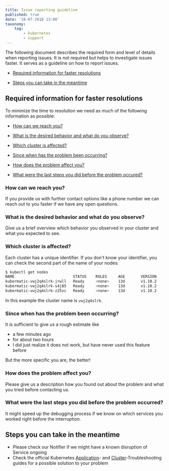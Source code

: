 ```yaml
---
title: Issue reporting guideline
published: true
date: '18-07-2018 13:00'
taxonomy:
    tag:
        - kubernetes
        - support
---
```


The following document describes the required form and level of details when reporting issues. It is not required but helps to investigate issues faster. It serves as a guideline on how to report issues.

* [Required information for faster resolutions](#required-information-for-faster-resolutions)

* [Steps you can take in the meantime](#steps-you-can-take-in-the-meantime)

## Required information for faster resolutions

To minimize the time to resolution we need as much of the following information as possible:

* [How can we reach you?](#how-can-we-reach-you?)

* [What is the desired behavior and what do you observe?](#what-is-the-desired-behavior-and-what-do-you-observe?)

* [Which cluster is affected?](#which-cluster-is-affected?)

* [Since when has the problem been occurring?](#since-when-has-the-problem-been-occurring?)

* [How does the problem affect you?](#how-does-the-problem-affect-you?)

* [What were the last steps you did before the problem occured?](#what-were-the-last-steps-you-did-before-the-problem-occurred?)

### How can we reach you?

If you provide us with further contact options like a phone number we can reach out to you faster if we have any open questions.

### What is the desired behavior and what do you observe?

Give us a brief overview which behavior you observed in your cluster and what you expected to see.

### Which cluster is affected?

Each cluster has a unique identifier. If you don't know your identifier, you can check the second part of the name of your nodes:

```bash
$ kubectl get nodes
NAME                          STATUS    ROLES     AGE       VERSION
kubermatic-vwj2q4slrk-jrwll   Ready     <none>    13d       v1.10.2
kubermatic-vwj2q4slrk-s4j85   Ready     <none>    13d       v1.10.2
kubermatic-vwj2q4slrk-z25vc   Ready     <none>    13d       v1.10.2
```

In this example the cluster name is `vwj2q4slrk`.

### Since when has the problem been occurring?

It is sufficient to give us a rough estimate like

* a few minutes ago
* for about two hours
* I did just realize it does not work, but have never used this feature before

But the more specific you are, the better!

### How does the problem affect you?

Please give us a description how you found out about the problem and what you tried before contacting us.

### What were the last steps you did before the problem occurred?

It might speed up the debugging process if we know on which services you worked right before the interruption.

## Steps you can take in the meantime

* Please check our Notifier if we might have a known disruption of Service ongoing
* Check the official Kubernetes [Application](https://kubernetes.io/docs/tasks/debug-application-cluster/debug-application/)-
  and [Cluster](https://kubernetes.io/docs/tasks/debug-application-cluster/debug-cluster/)-Troubleshooting guides for a possible solution to your problem